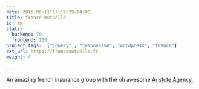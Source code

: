 ```yaml
---
date: 2015-06-11T17:15:29-04:00
title: france mutuelle
id: fm
stats:
  backend: 70
  frontend: 100
project_tags:  ["jquery" , "responsive", "wordpress", "france"]
ext_url: https://francemutuelle.fr
weight: 4

---
```


An amazing french insurance group with the oh awesome [Aristote Agency](https://www.akoa.fr/).

